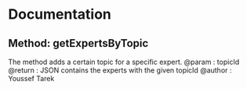 # Documentation

## Method: getExpertsByTopic
The method adds a certain topic for a specific expert.
@param : topicId
@return : JSON contains the experts with the given topicId
@author : Youssef Tarek
